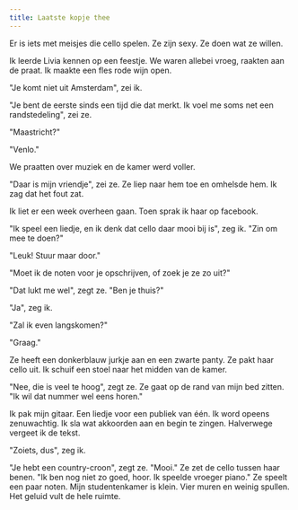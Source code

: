 ```yaml
---
title: Laatste kopje thee
---
```


Er is iets met meisjes die cello spelen. Ze zijn sexy. Ze doen wat ze willen. 

Ik leerde Livia kennen op een feestje. We waren allebei vroeg, raakten aan de praat. Ik maakte een fles rode wijn open. 

"Je komt niet uit Amsterdam", zei ik.

"Je bent de eerste sinds een tijd die dat merkt. Ik voel me soms net een randstedeling", zei ze.

"Maastricht?"

"Venlo."

We praatten over muziek en de kamer werd voller.

"Daar is mijn vriendje", zei ze. Ze liep naar hem toe en omhelsde hem. Ik zag dat het fout zat.

Ik liet er een week overheen gaan. Toen sprak ik haar op facebook.

"Ik speel een liedje, en ik denk dat cello daar mooi bij is", zeg ik. "Zin om mee te doen?"

"Leuk! Stuur maar door."

"Moet ik de noten voor je opschrijven, of zoek je ze zo uit?"

"Dat lukt me wel", zegt ze. "Ben je thuis?"

"Ja", zeg ik.

"Zal ik even langskomen?"

"Graag."

Ze heeft een donkerblauw jurkje aan en een zwarte panty. Ze pakt haar cello uit. Ik schuif een stoel naar het midden van de kamer.

"Nee, die is veel te hoog", zegt ze. Ze gaat op de rand van mijn bed zitten. "Ik wil dat nummer wel eens horen."

Ik pak mijn gitaar. Een liedje voor een publiek van één. Ik word opeens zenuwachtig. Ik sla wat akkoorden aan en begin te zingen. Halverwege vergeet ik de tekst.

"Zoiets, dus", zeg ik.

"Je hebt een country-croon", zegt ze. "Mooi." Ze zet de cello tussen haar benen. "Ik ben nog niet zo goed, hoor. Ik speelde vroeger piano." Ze speelt een paar noten. Mijn studentenkamer is klein. Vier muren en weinig spullen. Het geluid vult de hele ruimte.
